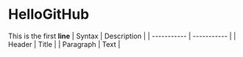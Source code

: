 # HelloGitHub







This is the first **line** 
	| Syntax | Description |
| ----------- | ----------- |
| Header | Title |
| Paragraph | Text |
